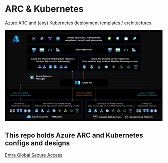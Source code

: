 # ARC & Kubernetes
Azure ARC and (any) Kubernetes deployment templates / architectures



![](https://github.com/verboompj/arc_kubernetes/blob/main/pictures/azure-arc-control-plane.png)

## This repo holds Azure ARC and Kubernetes configs and designs

[Entra Global Secure Access](https://github.com/verboompj/EntraGSA/blob/main/README.md)


